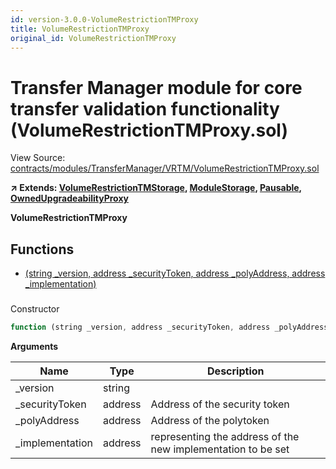 ```yaml
---
id: version-3.0.0-VolumeRestrictionTMProxy
title: VolumeRestrictionTMProxy
original_id: VolumeRestrictionTMProxy
---
```


# Transfer Manager module for core transfer validation functionality (VolumeRestrictionTMProxy.sol)

View Source: [contracts/modules/TransferManager/VRTM/VolumeRestrictionTMProxy.sol](../../../contracts/modules/TransferManager/VRTM/VolumeRestrictionTMProxy.sol)

**↗ Extends: [VolumeRestrictionTMStorage](VolumeRestrictionTMStorage.md), [ModuleStorage](ModuleStorage.md), [Pausable](Pausable.md), [OwnedUpgradeabilityProxy](OwnedUpgradeabilityProxy.md)**

**VolumeRestrictionTMProxy**

## Functions

- [(string _version, address _securityToken, address _polyAddress, address _implementation)](#)

### 

Constructor

```js
function (string _version, address _securityToken, address _polyAddress, address _implementation) public nonpayable ModuleStorage 
```

**Arguments**

| Name        | Type           | Description  |
| ------------- |------------- | -----|
| _version | string |  | 
| _securityToken | address | Address of the security token | 
| _polyAddress | address | Address of the polytoken | 
| _implementation | address | representing the address of the new implementation to be set | 

